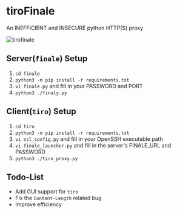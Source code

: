 # tiroFinale
An INEFFICIENT and INSECURE python HTTP(S) proxy

![tirofinale](https://cloud.githubusercontent.com/assets/6646473/16940706/251b6fde-4dbe-11e6-9a1c-701e45aeb630.png)

## Server(`finale`) Setup

1. `cd finale`
2. `python3 -m pip install -r requirements.txt`
3. `vi finale.py` and fill in your PASSWORD and PORT
4. `python3 ./finaly.py`

## Client(`tiro`) Setup

1. `cd tiro`
2. `python3 -m pip install -r requirements.txt`
3. `vi ssl_config.py` and fill in your OpenSSH executable path
4. `vi finale_launcher.py` and fill in the server's FINALE_URL and PASSWORD 
4. `python3 ./tiro_proxy.py`

## Todo-List

- Add GUI support for `tiro`
- Fix the `Content-Length` related bug
- Improve efficiency
